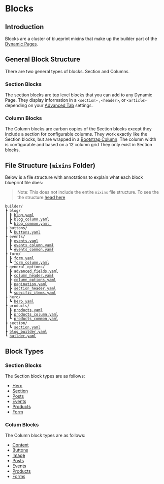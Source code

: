 # Blocks

## Introduction

Blocks are a cluster of blueprint mixins that make up the builder part of the [Dynamic Pages](../#dynamic-builder-pages).&#x20;

## General Block Structure

There are two general types of blocks. Section and Columns.&#x20;

### Section Blocks

The section blocks are top level blocks that you can add to any Dynamic Page. They display information in a `<section>` , `<header>`, or `<article>` depending on your [Advanced Tab](section/advanced-tab.md) settings.&#x20;

### Column Blocks

The Column blocks are carbon copies of the Section blocks except they include a section for configurable columns. They work exactly like the Section blocks, but are wrapped in a [Bootstrap Column](https://getbootstrap.com/docs/5.2/layout/columns/#how-they-work). The column width is configurable and based on a 12 column grid They only exist in Section blocks.

## File Structure (`mixins` Folder)

Below is a file structure with annotations to explain what each block blueprint file does:

> Note: This does not include the entire `mixins` file structure. To see the the structure [head here](https://github.com/artistro08/tailor-starter/tree/main/seeds/blueprints/content/mixins/builder)

<pre class="language-html"><code class="lang-html">builder/
┣ blog/
┃ ┣ <a data-footnote-ref href="#user-content-fn-1">blog.yaml</a>
┃ ┣ <a data-footnote-ref href="#user-content-fn-2">blog_column.yaml</a>
┃ ┗ <a data-footnote-ref href="#user-content-fn-3">blog_common.yaml </a>
┣ buttons/
┃ ┗ <a data-footnote-ref href="#user-content-fn-4">buttons.yaml</a>
┣ events/
┃ ┣ <a data-footnote-ref href="#user-content-fn-5">events.yaml</a>
┃ ┣ <a data-footnote-ref href="#user-content-fn-6">events_column.yaml</a>
┃ ┗ <a data-footnote-ref href="#user-content-fn-7">events_common.yaml</a>
┣ form/
┃ ┣ <a data-footnote-ref href="#user-content-fn-8">form.yaml</a>
┃ ┗ <a data-footnote-ref href="#user-content-fn-9">form_column.yaml</a>
┣ general_options/
┃ ┣ <a data-footnote-ref href="#user-content-fn-10">advanced_fields.yaml</a>
┃ ┣ <a data-footnote-ref href="#user-content-fn-11">column_header.yaml</a>
┃ ┣ <a data-footnote-ref href="#user-content-fn-12">column_options.yaml</a>
┃ ┣ <a data-footnote-ref href="#user-content-fn-13">pagination.yaml</a>
┃ ┣ <a data-footnote-ref href="#user-content-fn-14">section_header.yaml</a>
┃ ┗ <a data-footnote-ref href="#user-content-fn-15">specific_items.yaml</a>
┣ hero/
┃ ┗ <a data-footnote-ref href="#user-content-fn-16">hero.yaml</a>
┣ products/
┃ ┣ <a data-footnote-ref href="#user-content-fn-17">products.yaml</a>
┃ ┣ <a data-footnote-ref href="#user-content-fn-18">products_column.yaml</a>
┃ ┗ <a data-footnote-ref href="#user-content-fn-19">products_common.yaml</a>
┣ section/
┃ ┗ <a data-footnote-ref href="#user-content-fn-20">section.yaml</a>
┣ <a data-footnote-ref href="#user-content-fn-21">blog_builder.yaml</a>
┗ <a data-footnote-ref href="#user-content-fn-22">builder.yaml</a>
</code></pre>

## Block Types

### Section Blocks

The Section block types are as follows:

* [Hero](hero-section.md)
* [Section](section/)
* [Posts](../../blog/posts.md)
* [Events](events-section.md)
* [Products](products-section.md)
* [Form](form-section.md)

### Colum Blocks

The Column block types are as follows:

* [Content](section/content-column.md)
* [Buttons](section/buttons-column.md)
* [Image](section/columns.md)
* [Posts](section/posts-column.md)
* [Events](section/events-column.md)
* [Products](section/products-column.md)
* [Forms](section/form-column.md)







[^1]: Shows Blog Posts in a Section

[^2]: Shows Blog Posts in a Column

[^3]: Contains common fields in the blog section and column blocks

[^4]: Displays Bootstrap Styled buttons. Used in Section Column Blocks and The Hero block.&#x20;

[^5]: Shows Events in a Section

[^6]: Shows Events in a Column

[^7]: Contains common fields in the event section and column blocks

[^8]: Shows a Form in a Section

[^9]: Shows a Form in a Column

[^10]: Contains the fields in the Advanced tab of the Section blocks

[^11]: Used in the Column block types. Displays title information and general field

[^12]: Used in the Column block types. Displays column configurations to adjust the width

[^13]: Used in the front facing post type blocks (section and columns)

[^14]: Used in the Section block types. Displays title information and general field

[^15]: Used in all front facing items to pick a specific blueprint entry type (Except forms)

[^16]: Used for the Hero section block

[^17]: Shows Products in a section

[^18]: Shows Products in a Column

[^19]: Contains common fields in the product section and column blocks

[^20]: Shows a section block with columns

[^21]: Used to build the page in the Blog Posts entry type



[^22]: Used to build pages&#x20;
